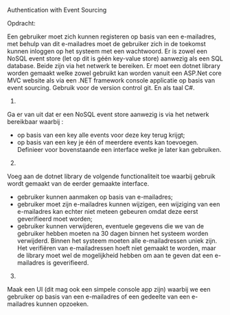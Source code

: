 Authentication with Event Sourcing


Opdracht:

Een gebruiker moet zich kunnen registeren op basis van een e-mailadres, 
met behulp van dit e-mailadres moet de gebruiker zich in de toekomst 
kunnen inloggen op het systeem met een wachtwoord.
Er is zowel een NoSQL event store (let op dit is géén key-value store) 
aanwezig als een SQL database. Beide zijn via het netwerk te bereiken.
Er moet een dotnet library worden gemaakt welke zowel gebruikt kan 
worden vanuit een ASP.Net core MVC website als via een .NET framework console applicatie op basis van event sourcing.
Gebruik voor de version control git. En als taal C#.

1)
Ga er van uit dat er een NoSQL event store aanwezig is via het netwerk bereikbaar waarbij :
- op basis van een key alle events voor deze key terug krijgt;
- op basis van een key je één of meerdere events kan toevoegen.
Definieer voor bovenstaande een interface welke je later kan gebruiken.

2)
Voeg aan de dotnet library de volgende functionaliteit toe waarbij gebruik wordt gemaakt van de eerder gemaakte interface.
- gebruiker kunnen aanmaken op basis van e-mailadres;
- gebruiker moet zijn e-mailadres kunnen wijzigen, een wijziging van 
een e-mailadres kan echter niet meteen gebeuren omdat deze eerst geverifieerd moet worden;
- gebruiker kunnen verwijderen, eventuele gegevens die we van de gebruiker hebben 
moeten na 30 dagen binnen het systeem worden verwijderd.
Binnen het systeem moeten alle e-mailadressen uniek zijn.
Het verifiëren van e-mailadressen hoeft niet gemaakt te worden, maar de library 
moet wel de mogelijkheid hebben om aan te geven dat een e-mailadres is geverifieerd.

3)
Maak een UI (dit mag ook een simpele console app zijn) waarbij we een gebruiker 
op basis van een e-mailadres of een gedeelte van een e-mailadres kunnen opzoeken.